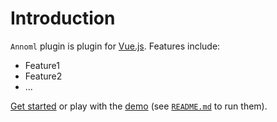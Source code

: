# Introduction

`Annoml` plugin is plugin for [Vue.js](http://vuejs.org).
Features include:

- Feature1
- Feature2
- ...

[Get started](./started/) or play with the [demo](https://github.com//annoml/tree/dev/demo) (see [`README.md`](https://github.com/thomborg/annoml/) to run them).

